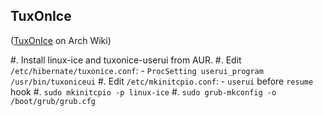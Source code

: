 ## TuxOnIce

([TuxOnIce] on Arch Wiki)

#. Install linux-ice and tuxonice-userui from AUR.
#. Edit `/etc/hibernate/tuxonice.conf`:
    - `ProcSetting userui_program /usr/bin/tuxoniceui`
#. Edit `/etc/mkinitcpio.conf`:
    - `userui` before `resume` hook
#. `sudo mkinitcpio -p linux-ice`
#. `sudo grub-mkconfig -o /boot/grub/grub.cfg`

[TuxOnIce]: https://wiki.archlinux.org/index.php/TuxOnIce
